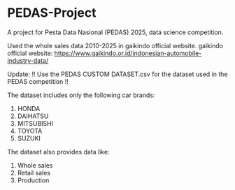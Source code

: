 # PEDAS-Project
A project for Pesta Data Nasional (PEDAS) 2025, data science competition.

Used the whole sales data 2010-2025 in gaikindo official website. gaikindo official website: https://www.gaikindo.or.id/indonesian-automobile-industry-data/

Update: !! Use the PEDAS CUSTOM DATASET.csv for the dataset used in the PEDAS competition !!

The dataset includes only the following car brands:
  1. HONDA
  2. DAIHATSU
  3. MITSUBISHI
  4. TOYOTA
  5. SUZUKI

The dataset also provides data like:
  1. Whole sales
  2. Retail sales
  3. Production
